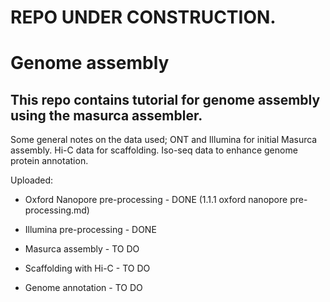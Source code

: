 # REPO UNDER CONSTRUCTION.
# Genome assembly
## This repo contains tutorial for genome assembly using the masurca assembler. 
Some general notes on the data used;
ONT and Illumina for initial Masurca assembly.
Hi-C data for scaffolding.
Iso-seq data to enhance genome protein annotation.

Uploaded:
- Oxford Nanopore pre-processing - DONE (1.1.1 oxford nanopore pre-processing.md)

- Illumina pre-processing - DONE 
- Masurca assembly - TO DO
- Scaffolding with Hi-C - TO DO
- Genome annotation - TO DO
